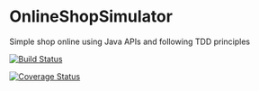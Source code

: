 # OnlineShopSimulator
Simple shop online using Java APIs and following TDD principles

[![Build Status](https://travis-ci.org/APTUnifi/OnlineShopSimulator.svg?branch=master)](https://travis-ci.org/APTUnifi/OnlineShopSimulator)

[![Coverage Status](https://coveralls.io/repos/github/APTUnifi/OnlineShopSimulator/badge.svg?branch=master)](https://coveralls.io/github/APTUnifi/OnlineShopSimulator?branch=master)
